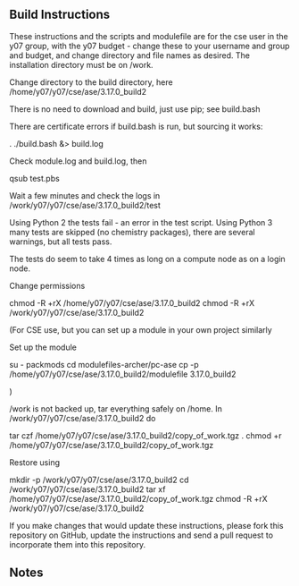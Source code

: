 Build Instructions
------------------

These instructions and the scripts and modulefile are for the cse user
in the y07 group, with the y07 budget - change these to your username
and group and budget, and change directory and file names as desired.
The installation directory must be on /work.

Change directory to the build directory, here
/home/y07/y07/cse/ase/3.17.0_build2

There is no need to download and build, just use pip; see build.bash

There are certificate errors if build.bash is run, but sourcing it
works:

. ./build.bash &> build.log

Check module.log and build.log, then

qsub test.pbs

Wait a few minutes and check the logs in
/work/y07/y07/cse/ase/3.17.0_build2/test

Using Python 2 the tests fail - an error in the test script.  Using
Python 3 many tests are skipped (no chemistry packages), there are
several warnings, but all tests pass.

The tests do seem to take 4 times as long on a compute node as on a
login node.


Change permissions

chmod -R +rX /home/y07/y07/cse/ase/3.17.0_build2
chmod -R +rX /work/y07/y07/cse/ase/3.17.0_build2


(For CSE use, but you can set up a module in your own project
similarly

Set up the module

su - packmods
cd modulefiles-archer/pc-ase
cp -p /home/y07/y07/cse/ase/3.17.0_build2/modulefile 3.17.0_build2

)


/work is not backed up, tar everything safely on /home.  In
/work/y07/y07/cse/ase/3.17.0_build2 do

tar czf /home/y07/y07/cse/ase/3.17.0_build2/copy_of_work.tgz .
chmod +r /home/y07/y07/cse/ase/3.17.0_build2/copy_of_work.tgz

Restore using

mkdir -p /work/y07/y07/cse/ase/3.17.0_build2
cd /work/y07/y07/cse/ase/3.17.0_build2
tar xf /home/y07/y07/cse/ase/3.17.0_build2/copy_of_work.tgz
chmod -R +rX /work/y07/y07/cse/ase/3.17.0_build2


If you make changes that would update these instructions, please fork
this repository on GitHub, update the instructions and send a pull
request to incorporate them into this repository.

Notes
-----
